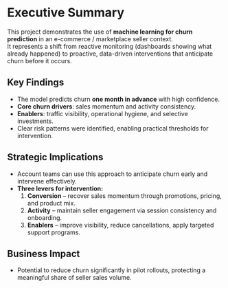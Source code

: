 # Executive Summary

This project demonstrates the use of **machine learning for churn prediction** 
in an e-commerce / marketplace seller context.  
It represents a shift from reactive monitoring (dashboards showing what already happened) 
to proactive, data-driven interventions that anticipate churn before it occurs.

## Key Findings
- The model predicts churn **one month in advance** with high confidence.  
- **Core churn drivers**: sales momentum and activity consistency.  
- **Enablers**: traffic visibility, operational hygiene, and selective investments.  
- Clear risk patterns were identified, enabling practical thresholds for intervention.

## Strategic Implications
- Account teams can use this approach to anticipate churn early and intervene effectively.  
- **Three levers for intervention:**
  1. **Conversion** – recover sales momentum through promotions, pricing, and product mix.  
  2. **Activity** – maintain seller engagement via session consistency and onboarding.  
  3. **Enablers** – improve visibility, reduce cancellations, apply targeted support programs.  

## Business Impact
- Potential to reduce churn significantly in pilot rollouts, 
protecting a meaningful share of seller sales volume.  
